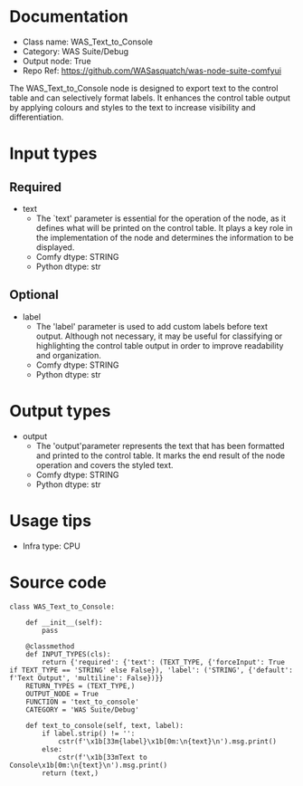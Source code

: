 # Documentation
- Class name: WAS_Text_to_Console
- Category: WAS Suite/Debug
- Output node: True
- Repo Ref: https://github.com/WASasquatch/was-node-suite-comfyui

The WAS_Text_to_Console node is designed to export text to the control table and can selectively format labels. It enhances the control table output by applying colours and styles to the text to increase visibility and differentiation.

# Input types
## Required
- text
    - The `text' parameter is essential for the operation of the node, as it defines what will be printed on the control table. It plays a key role in the implementation of the node and determines the information to be displayed.
    - Comfy dtype: STRING
    - Python dtype: str
## Optional
- label
    - The 'label' parameter is used to add custom labels before text output. Although not necessary, it may be useful for classifying or highlighting the control table output in order to improve readability and organization.
    - Comfy dtype: STRING
    - Python dtype: str

# Output types
- output
    - The 'output'parameter represents the text that has been formatted and printed to the control table. It marks the end result of the node operation and covers the styled text.
    - Comfy dtype: STRING
    - Python dtype: str

# Usage tips
- Infra type: CPU

# Source code
```
class WAS_Text_to_Console:

    def __init__(self):
        pass

    @classmethod
    def INPUT_TYPES(cls):
        return {'required': {'text': (TEXT_TYPE, {'forceInput': True if TEXT_TYPE == 'STRING' else False}), 'label': ('STRING', {'default': f'Text Output', 'multiline': False})}}
    RETURN_TYPES = (TEXT_TYPE,)
    OUTPUT_NODE = True
    FUNCTION = 'text_to_console'
    CATEGORY = 'WAS Suite/Debug'

    def text_to_console(self, text, label):
        if label.strip() != '':
            cstr(f'\x1b[33m{label}\x1b[0m:\n{text}\n').msg.print()
        else:
            cstr(f'\x1b[33mText to Console\x1b[0m:\n{text}\n').msg.print()
        return (text,)
```